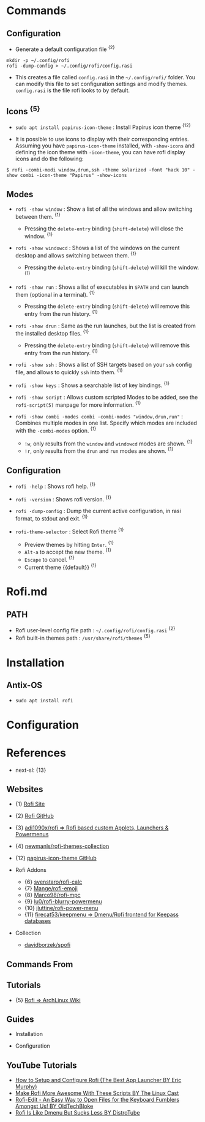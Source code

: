 # Commands

## Configuration

* Generate a default configuration file <sup>{2}</sup>
```
mkdir -p ~/.config/rofi
rofi -dump-config > ~/.config/rofi/config.rasi
```
* This creates a file called `config.rasi` in the `~/.config/rofi/` folder. You can modify this file to set configuration settings and modify themes. `config.rasi` is the file rofi looks to by default.

## Icons <sup>{5}</sup>

* `sudo apt install papirus-icon-theme` : Install Papirus icon theme <sup>{12}</sup>

* It is possible to use icons to display with their corresponding entries. Assuming you have `papirus-icon-theme` installed, with `-show-icons` and defining the icon theme with `-icon-theme`, you can have rofi display icons and do the following:

```shell
$ rofi -combi-modi window,drun,ssh -theme solarized -font "hack 10" -show combi -icon-theme "Papirus" -show-icons
```

## Modes

* `rofi -show window` : Show a list of all the windows and allow switching between them. <sup>{1}</sup>
  * Pressing the `delete-entry` binding (`shift-delete`) will close the window. <sup>{1}</sup>

* `rofi -show windowcd` : Shows a list of the windows on the current desktop and allows switching between them. <sup>{1}</sup>
  * Pressing the `delete-entry` binding (`shift-delete`) will kill the window. <sup>{1}</sup>

* `rofi -show run` : Shows a list of executables in `$PATH` and can launch them (optional in a terminal). <sup>{1}</sup>
  * Pressing the `delete-entry` binding (`shift-delete`) will remove this entry from the run history. <sup>{1}</sup>

* `rofi -show drun` : Same as the run launches, but the list is created from the installed desktop files. <sup>{1}</sup>
  * Pressing the `delete-entry` binding (`shift-delete`) will remove this entry from the run history. <sup>{1}</sup>

* `rofi -show ssh` : Shows a list of SSH targets based on your `ssh` config file, and allows to quickly `ssh` into them. <sup>{1}</sup>

* `rofi -show keys` : Shows a searchable list of key bindings. <sup>{1}</sup>

* `rofi -show script` : Allows custom scripted Modes to be added, see the `rofi-script(5)` manpage for more information. <sup>{1}</sup>

* `rofi -show combi -modes combi -combi-modes "window,drun,run"` : Combines multiple modes in one list. Specify which modes are included with the `-combi-modes` option. <sup>{1}</sup>
  * `!w`, only results from the `window` and `windowcd` modes are shown. <sup>{1}</sup>
  * `!r`, only results from the `drun` and `run` modes are shown. <sup>{1}</sup>

## Configuration
  
* `rofi -help` : Shows rofi help. <sup>{1}</sup>
* `rofi -version` : Shows rofi version. <sup>{1}</sup>
* `rofi -dump-config` : Dump the current active configuration, in rasi format, to stdout and exit. <sup>{1}</sup>

* `rofi-theme-selector` : Select Rofi theme <sup>{1}</sup>
  * Preview themes by hitting `Enter`. <sup>{1}</sup>
  * `Alt-a` to accept the new theme. <sup>{1}</sup>
  * `Escape` to cancel. <sup>{1}</sup>
  * Current theme {{default}} <sup>{1}</sup>

# Rofi.md

## PATH

* Rofi user-level config file path : `~/.config/rofi/config.rasi` <sup>{2}</sup>
* Rofi built-in themes path : `/usr/share/rofi/themes` <sup>{5}</sup>

# Installation

## Antix-OS

* `sudo apt install rofi`

# Configuration

# References

* next-sl: {13}

## Websites

* {1} [Rofi Site](https://davatorium.github.io/rofi/)
* {2} [Rofi GitHub](https://github.com/davatorium/rofi)
* {3} [adi1090x/rofi => Rofi based custom Applets, Launchers & Powermenus](https://github.com/adi1090x/rofi)
* {4} [newmanls/rofi-themes-collection](https://github.com/newmanls/rofi-themes-collection)
* {12} [papirus-icon-theme GitHub](https://github.com/PapirusDevelopmentTeam/papirus-icon-theme)

* Rofi Addons
  * {6} [svenstaro/rofi-calc](https://github.com/svenstaro/rofi-calc)
  * {7} [Mange/rofi-emoji](https://github.com/Mange/rofi-emoji)
  * {8} [Marco98/rofi-mpc](https://github.com/Marco98/rofi-mpc)
  * {9} [lu0/rofi-blurry-powermenu](https://github.com/lu0/rofi-blurry-powermenu)
  * {10} [jluttine/rofi-power-menu](https://github.com/jluttine/rofi-power-menu)
  * {11} [firecat53/keepmenu => Dmenu/Rofi frontend for Keepass databases](https://github.com/firecat53/keepmenu)

* Collection
  * [davidborzek/spofi](https://github.com/davidborzek/spofi)

## Commands From

## Tutorials

* {5} [Rofi => ArchLinux Wiki](https://wiki.archlinux.org/title/Rofi)

## Guides

* Installation

* Configuration

## YouTube Tutorials

* [How to Setup and Configure Rofi (The Best App Launcher BY Eric Murphy)](https://www.youtube.com/watch?v=TutfIwxSE_s)
* [Make Rofi More Awesome With These Scripts BY The Linux Cast](https://www.youtube.com/watch?v=9yLULFzmg3o)
* [Rofi-Edit - An Easy Way to Open Files for the Keyboard Fumblers Amongst Us! BY OldTechBloke](https://www.youtube.com/watch?v=vztMbO_Ssa0)
* [Rofi Is Like Dmenu But Sucks Less BY DistroTube](https://www.youtube.com/watch?v=a2GWqF32U8Q)

